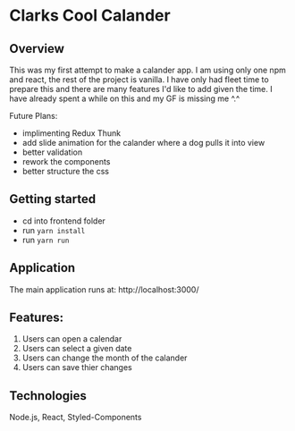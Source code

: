 # Clarks Cool Calander

## Overview

This was my first attempt to make a calander app. I am using only one npm and react, the rest of the project is vanilla. I have only had fleet time to prepare this and there are many features I'd like to add given the time. I have already spent a while on this and my GF is missing me ^.^

Future Plans:
- implimenting Redux Thunk
- add slide animation for the calander where a dog pulls it into view
- better validation
- rework the components
- better structure the css

## Getting started

* cd into frontend folder
* run `yarn install`
* run `yarn run`

## Application
The main application runs at: http://localhost:3000/

## Features:
1. Users can open a calendar
2. Users can select a given date
3. Users can change the month of the calander
4. Users can save thier changes

## Technologies
Node.js, React, Styled-Components 
